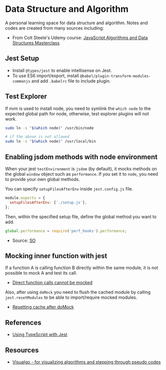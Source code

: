 # Data Structure and Algorithm

A personal learning space for data structure and algorithm.
Notes and codes are created from many sources including:

- From Colt Steele's Udemy course: [JavaScript Algorithms and Data Structures Masterclass](https://www.udemy.com/course/js-algorithms-and-data-structures-masterclass/)

## Jest Setup

- Install `@types/jest` to enable intellisense on Jest.
- To use ES6 import/export, install `@babel/plugin-transform-modules-commonjs` and add `.babelrc` file to include plugin.

## Test Explorer

If nvm is used to install node, you need to symlink the `which node` to the expected global path for node, otherwise, test explorer plugins will not work.

```bash
sudo ln -s "$(which node)" /usr/bin/node

# if the above is not allowed
sudo ln -s "$(which node)" /usr/local/bin
```

## Enabling jsdom methods with node environment

When your jest `testEnvironment` is `jsdom` (by default), it mocks methods on the global `window` object such as `performance`. If you set it to `node`, you need to provide your own global methods.

You can specify `setupFilesAfterEnv` inside `jest.config.js` file.

```js
module.exports = {
  setupFilesAfterEnv: ['./setup.js'],
};
```

Then, within the specified setup file, define the global method you want to add.

```js
global.performance = require('perf_hooks').performance;
```

- Source: [SO](https://stackoverflow.com/a/57825692)

## Mocking inner function with jest

If a function A is calling function B directly within the same module, it is not possible to mock A and test its call.

- [Direct function calls cannot be mocked](https://stackoverflow.com/a/55193363)

Also, after using `doMock` you need to flush the cached module by calling `jest.resetModules` to be able to import/require mocked modules.

- [Resetting cache after doMock](https://stackoverflow.com/a/57160160)

## References

- [Using TypeScript with Jest](https://jestjs.io/docs/getting-started#using-typescript)

## Resources

- [Visualgo - for visualizing algorithms and stepping through pseudo codes](https://visualgo.net/en)
